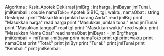 Algoritma : Kasir_Apotek
Deklarasi
jmlBrg : int
harga, jmlBayar, jmlTunai, jmlKembali : double
namaToko= Apotek SIB1C, tgl, waktu, namaObat : string
Deskripsi :
print "Masukkkan jumlah barang Anda"
read jmlBrg
print "Masukkan harga"
read harga
print "Masukkan jumlah tunai"
read jmlTunai
print "Masukkan tanggal"
read tgl
print "Masukkan waktu"
read waktu
print "Masukkan Nama Obat"
read namaObat
jmlBayar = jmlBrg*harga
jmlKembali = jmlTunai-jmlBayar
print namaToko
print tgl
print waktu
print namaObat
print "Total:" 
print jmlByr
print "Tunai:" 
print jmlTunai
print "Kembali:" 
print jmlKembali
